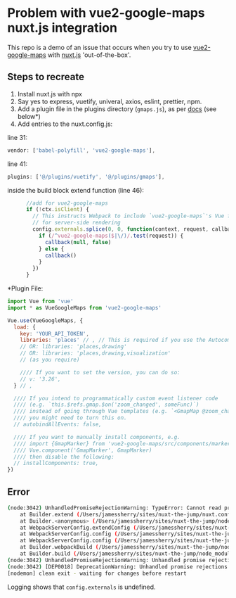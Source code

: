 # Problem with vue2-google-maps nuxt.js integration

This repo is a demo of an issue that occurs when you try to use [vue2-google-maps](<https://www.npmjs.com/package/vue2-google-maps>) with [nuxt.js](<https://nuxtjs.org>) 'out-of-the-box'.

## Steps to recreate

1. Install nuxt.js with npx
2. Say yes to express, vuetify, univeral, axios, eslint, prettier, npm.
3. Add a plugin file in the plugins directory (`gmaps.js`), as per [docs](<https://github.com/xkjyeah/vue-google-maps#quickstart-webpack-nuxt>) (see below*)
4. Add entries to the nuxt.config.js:

line 31:

```javascript
vendor: ['babel-polyfill', 'vue2-google-maps'],
```

line 41:

```javascript
plugins: ['@/plugins/vuetify', '@/plugins/gmaps'],
```

inside the build block extend function (line 46):

```javascript
      //add for vue2-google-maps
      if (!ctx.isClient) {
        // This instructs Webpack to include `vue2-google-maps`'s Vue files
        // for server-side rendering
        config.externals.splice(0, 0, function(context, request, callback) {
          if (/^vue2-google-maps($|\/)/.test(request)) {
            callback(null, false)
          } else {
            callback()
          }
        })
      }
```

*Plugin File:

```javascript
import Vue from 'vue'
import * as VueGoogleMaps from 'vue2-google-maps'

Vue.use(VueGoogleMaps, {
  load: {
    key: 'YOUR_API_TOKEN',
    libraries: 'places' // , // This is required if you use the Autocomplete plugin
    // OR: libraries: 'places,drawing'
    // OR: libraries: 'places,drawing,visualization'
    // (as you require)

    //// If you want to set the version, you can do so:
    // v: '3.26',
  } // ,

  //// If you intend to programmatically custom event listener code
  //// (e.g. `this.$refs.gmap.$on('zoom_changed', someFunc)`)
  //// instead of going through Vue templates (e.g. `<GmapMap @zoom_changed="someFunc">`)
  //// you might need to turn this on.
  // autobindAllEvents: false,

  //// If you want to manually install components, e.g.
  //// import {GmapMarker} from 'vue2-google-maps/src/components/marker'
  //// Vue.component('GmapMarker', GmapMarker)
  //// then disable the following:
  // installComponents: true,
})
```

## Error

```bash
(node:3042) UnhandledPromiseRejectionWarning: TypeError: Cannot read property 'splice' of undefined
    at Builder.extend (/Users/jamessherry/sites/nuxt-the-jump/nuxt.config.js:189:26)
    at Builder.<anonymous> (/Users/jamessherry/sites/nuxt-the-jump/node_modules/nuxt/dist/nuxt.js:160:27)
    at WebpackServerConfig.extendConfig (/Users/jamessherry/sites/nuxt-the-jump/node_modules/nuxt/dist/nuxt.js:3144:56)
    at WebpackServerConfig.config (/Users/jamessherry/sites/nuxt-the-jump/node_modules/nuxt/dist/nuxt.js:3182:33)
    at WebpackServerConfig.config (/Users/jamessherry/sites/nuxt-the-jump/node_modules/nuxt/dist/nuxt.js:3458:26)
    at Builder.webpackBuild (/Users/jamessherry/sites/nuxt-the-jump/node_modules/nuxt/dist/nuxt.js:3928:52)
    at Builder.build (/Users/jamessherry/sites/nuxt-the-jump/node_modules/nuxt/dist/nuxt.js:3632:16)
(node:3042) UnhandledPromiseRejectionWarning: Unhandled promise rejection. This error originated either by throwing inside of an async function without a catch block, or by rejecting a promise which was not handled with .catch(). (rejection id: 2)
(node:3042) [DEP0018] DeprecationWarning: Unhandled promise rejections are deprecated. In the future, promise rejections that are not handled will terminate the Node.js process with a non-zero exit code.
[nodemon] clean exit - waiting for changes before restart
```

Logging shows that `config.externals` is undefined.
